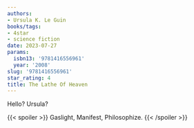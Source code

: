 ```yaml
---
authors:
- Ursula K. Le Guin
books/tags:
- 4star
- science fiction
date: 2023-07-27
params:
  isbn13: '9781416556961'
  year: '2008'
slug: '9781416556961'
star_rating: 4
title: The Lathe Of Heaven
---
```


Hello? Ursula?

<!--more-->

{{< spoiler >}} Gaslight, Manifest, Philosophize. {{< /spoiler >}}